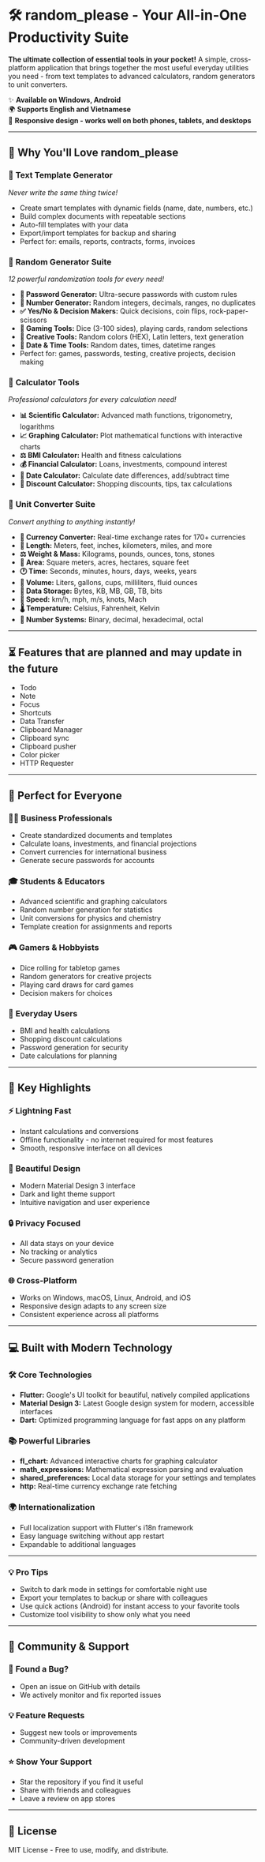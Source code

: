 # 🛠️ random_please - Your All-in-One Productivity Suite

**The ultimate collection of essential tools in your pocket!** A simple, cross-platform application that brings together the most useful everyday utilities you need - from text templates to advanced calculators, random generators to unit converters.

✨ **Available on Windows, Android**  
🌍 **Supports English and Vietnamese**  
📱 **Responsive design - works well on both phones, tablets, and desktops**

---

## 🚀 Why You'll Love random_please

### 📝 **Text Template Generator**
*Never write the same thing twice!*
- Create smart templates with dynamic fields (name, date, numbers, etc.)
- Build complex documents with repeatable sections
- Auto-fill templates with your data
- Export/import templates for backup and sharing
- Perfect for: emails, reports, contracts, forms, invoices

### 🎲 **Random Generator Suite** 
*12 powerful randomization tools for every need!*
- **🔐 Password Generator:** Ultra-secure passwords with custom rules
- **🔢 Number Generator:** Random integers, decimals, ranges, no duplicates
- **✅ Yes/No & Decision Makers:** Quick decisions, coin flips, rock-paper-scissors
- **🎰 Gaming Tools:** Dice (3-100 sides), playing cards, random selections
- **🎨 Creative Tools:** Random colors (HEX), Latin letters, text generation
- **📅 Date & Time Tools:** Random dates, times, datetime ranges
- Perfect for: games, passwords, testing, creative projects, decision making

### 🧮 **Calculator Tools**
*Professional calculators for every calculation need!*
- **📊 Scientific Calculator:** Advanced math functions, trigonometry, logarithms
- **📈 Graphing Calculator:** Plot mathematical functions with interactive charts
- **⚖️ BMI Calculator:** Health and fitness calculations
- **💰 Financial Calculator:** Loans, investments, compound interest
- **📅 Date Calculator:** Calculate date differences, add/subtract time
- **💸 Discount Calculator:** Shopping discounts, tips, tax calculations

### 🔄 **Unit Converter Suite**
*Convert anything to anything instantly!*
- **💱 Currency Converter:** Real-time exchange rates for 170+ currencies
- **📏 Length:** Meters, feet, inches, kilometers, miles, and more
- **⚖️ Weight & Mass:** Kilograms, pounds, ounces, tons, stones
- **📐 Area:** Square meters, acres, hectares, square feet
- **🕐 Time:** Seconds, minutes, hours, days, weeks, years
- **🥤 Volume:** Liters, gallons, cups, milliliters, fluid ounces
- **💾 Data Storage:** Bytes, KB, MB, GB, TB, bits
- **🏃 Speed:** km/h, mph, m/s, knots, Mach
- **🌡️ Temperature:** Celsius, Fahrenheit, Kelvin
- **🔢 Number Systems:** Binary, decimal, hexadecimal, octal

---

## ⏳ Features that are planned and may update in the future

- Todo
- Note
- Focus
- Shortcuts
- Data Transfer
- Clipboard Manager
- Clipboard sync
- Clipboard pusher
- Color picker
- HTTP Requester

---

## 📱 **Perfect for Everyone**

### 👩‍💼 **Business Professionals**
- Create standardized documents and templates
- Calculate loans, investments, and financial projections
- Convert currencies for international business
- Generate secure passwords for accounts

### 🎓 **Students & Educators**
- Advanced scientific and graphing calculators
- Random number generation for statistics
- Unit conversions for physics and chemistry
- Template creation for assignments and reports

### 🎮 **Gamers & Hobbyists**
- Dice rolling for tabletop games
- Random generators for creative projects
- Playing card draws for card games
- Decision makers for choices

### 👥 **Everyday Users**
- BMI and health calculations
- Shopping discount calculations
- Password generation for security
- Date calculations for planning

---

## 🌟 **Key Highlights**

### ⚡ **Lightning Fast**
- Instant calculations and conversions
- Offline functionality - no internet required for most features
- Smooth, responsive interface on all devices

### 🎨 **Beautiful Design**
- Modern Material Design 3 interface
- Dark and light theme support
- Intuitive navigation and user experience

### 🔒 **Privacy Focused**
- All data stays on your device
- No tracking or analytics
- Secure password generation

### 🌐 **Cross-Platform**
- Works on Windows, macOS, Linux, Android, and iOS
- Responsive design adapts to any screen size
- Consistent experience across all platforms

---

## 💻 **Built with Modern Technology**

### 🛠️ **Core Technologies**
- **Flutter:** Google's UI toolkit for beautiful, natively compiled applications
- **Material Design 3:** Latest Google design system for modern, accessible interfaces
- **Dart:** Optimized programming language for fast apps on any platform

### 📚 **Powerful Libraries**
- **fl_chart:** Advanced interactive charts for graphing calculator
- **math_expressions:** Mathematical expression parsing and evaluation
- **shared_preferences:** Local data storage for your settings and templates
- **http:** Real-time currency exchange rate fetching

### 🌍 **Internationalization**
- Full localization support with Flutter's i18n framework
- Easy language switching without app restart
- Expandable to additional languages

---

### 💡 **Pro Tips**
- Switch to dark mode in settings for comfortable night use
- Export your templates to backup or share with colleagues
- Use quick actions (Android) for instant access to your favorite tools
- Customize tool visibility to show only what you need

---

## 🤝 **Community & Support**

### 🐛 **Found a Bug?**
- Open an issue on GitHub with details
- We actively monitor and fix reported issues

### 💡 **Feature Requests**
- Suggest new tools or improvements
- Community-driven development

### ⭐ **Show Your Support**
- Star the repository if you find it useful
- Share with friends and colleagues
- Leave a review on app stores

---

## 📄 **License**

MIT License - Free to use, modify, and distribute.